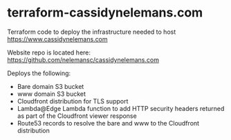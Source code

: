 # terraform-cassidynelemans.com

Terraform code to deploy the infrastructure needed to host https://www.cassidynelemans.com

Website repo is located here: https://github.com/nelemansc/cassidynelemans.com

Deploys the following:
- Bare domain S3 bucket
- www domain S3 bucket
- Cloudfront distribution for TLS support
- Lambda@Edge Lambda function to add HTTP security headers returned as part of the Cloudfront viewer response
- Route53 records to resolve the bare and www to the Cloudfront distribution
